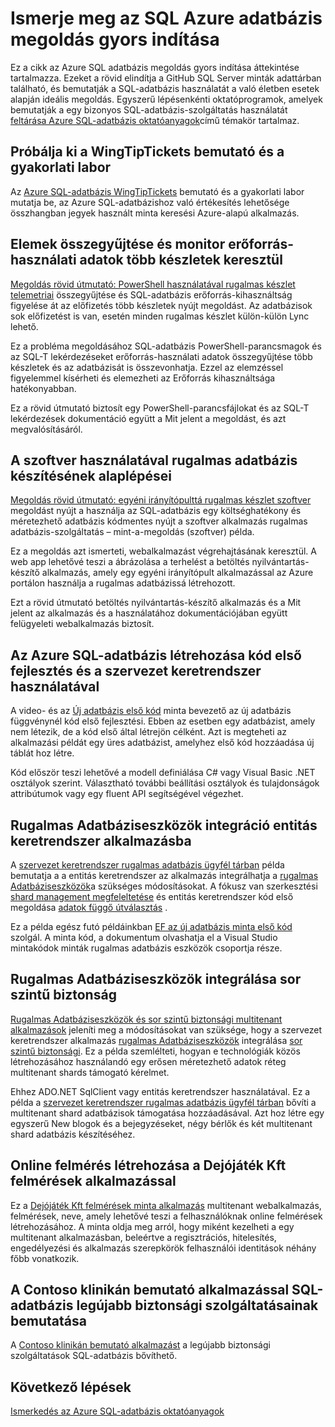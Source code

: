 <properties
   pageTitle="Az SQL Azure adatbázis megoldás gyors indítása |} Microsoft Azure"
   description="További tudnivalók: Azure SQL-adatbázis megoldások"
   services="sql-database"
   documentationCenter=""
   authors="CarlRabeler"
   manager="jhubbard"
   editor=""/>

<tags
   ms.service="sql-database"
   ms.devlang="NA"
   ms.topic="article"
   ms.tgt_pltfrm="NA"
   ms.workload="sqldb-quickstart"
   ms.date="09/06/2016"
   ms.author="carlrab"/>

# <a name="explore-azure-sql-database-solution-quick-starts"></a>Ismerje meg az SQL Azure adatbázis megoldás gyors indítása

Ez a cikk az Azure SQL adatbázis megoldás gyors indítása áttekintése tartalmazza. Ezeket a rövid elindítja a GitHub SQL Server minták adattárban található, és bemutatják a SQL-adatbázis használatát a való életben esetek alapján ideális megoldás. Egyszerű lépésenkénti oktatóprogramok, amelyek bemutatják a egy bizonyos SQL-adatbázis-szolgáltatás használatát [feltárása Azure SQL-adatbázis oktatóanyagok](sql-database-explore-tutorials.md)című témakör tartalmaz.

## <a name="try-the-wingtiptickets-demo-and-hands-on-lab"></a>Próbálja ki a WingTipTickets bemutató és a gyakorlati labor

Az [Azure SQL-adatbázis WingTipTickets](https://github.com/microsoft/wingtiptickets) bemutató és a gyakorlati labor mutatja be, az Azure SQL-adatbázishoz való értékesítés lehetősége összhangban jegyek használt minta keresési Azure-alapú alkalmazás.


## <a name="collect-and-monitor-resource-usage-data-across-multiple-pools"></a>Elemek összegyűjtése és monitor erőforrás-használati adatok több készletek keresztül

[Megoldás rövid útmutató: PowerShell használatával rugalmas készlet telemetriai](https://github.com/Microsoft/sql-server-samples/tree/master/samples/manage/azure-sql-db-elastic-pools) összegyűjtése és SQL-adatbázis erőforrás-kihasználtság figyelése át az előfizetés több készletek nyújt megoldást. Az adatbázisok sok előfizetést is van, esetén minden rugalmas készlet külön-külön Lync lehető.

Ez a probléma megoldásához SQL-adatbázis PowerShell-parancsmagok és az SQL-T lekérdezéseket erőforrás-használati adatok összegyűjtése több készletek és az adatbázisát is összevonhatja. Ezzel az elemzéssel figyelemmel kísérheti és elemezheti az Erőforrás kihasználtsága hatékonyabban.

Ez a rövid útmutató biztosít egy PowerShell-parancsfájlokat és az SQL-T lekérdezések dokumentáció együtt a Mit jelent a megoldást, és azt megvalósításáról.

## <a name="get-started-with-elastic-database-in-an-saas-scenario"></a>A szoftver használatával rugalmas adatbázis készítésének alaplépései

 [Megoldás rövid útmutató: egyéni irányítópulttá rugalmas készlet szoftver](https://github.com/Microsoft/sql-server-samples/tree/master/samples/manage/azure-sql-db-elastic-pools-custom-dashboard) megoldást nyújt a használja az SQL-adatbázis egy költséghatékony és méretezhető adatbázis kódmentes nyújt a szoftver alkalmazás rugalmas adatbázis-szolgáltatás – mint-a-megoldás (szoftver) példa.

Ez a megoldás azt ismerteti, webalkalmazást végrehajtásának keresztül. A web app lehetővé teszi a ábrázolása a terhelést a betöltés nyilvántartás-készítő alkalmazás, amely egy egyéni irányítópult alkalmazással az Azure portálon használja a rugalmas adatbázissá létrehozott.

Ezt a rövid útmutató betöltés nyilvántartás-készítő alkalmazás és a Mit jelent az alkalmazás és a használatához dokumentációjában együtt felügyeleti webalkalmazás biztosít.

## <a name="create-an-azure-sql-database-by-using-code-first-development-and-the-entity-framework"></a>Az Azure SQL-adatbázis létrehozása kód első fejlesztés és a szervezet keretrendszer használatával

A video- és az [Új adatbázis első kód](https://msdn.microsoft.com/data/jj193542.aspx) minta bevezető az új adatbázis függvénynél kód első fejlesztési. Ebben az esetben egy adatbázist, amely nem létezik, de a kód első által létrejön célként. Azt is megteheti az alkalmazási példát egy üres adatbázist, amelyhez első kód hozzáadása új táblát hoz létre.

Kód először teszi lehetővé a modell definiálása C# vagy Visual Basic .NET osztályok szerint. Választható további beállítási osztályok és tulajdonságok attribútumok vagy egy fluent API segítségével végezhet.

## <a name="integrate-elastic-database-tools-into-an-entity-framework-application"></a>Rugalmas Adatbáziseszközök integráció entitás keretrendszer alkalmazásba

A [szervezet keretrendszer rugalmas adatbázis ügyfél tárban](sql-database-elastic-scale-use-entity-framework-applications-visual-studio.md) példa bemutatja a a entitás keretrendszer az alkalmazás integrálhatja a [rugalmas Adatbáziseszközök](sql-database-elastic-scale-get-started.md)a szükséges módosításokat. A fókusz van szerkesztési [shard management megfeleltetése](sql-database-elastic-scale-shard-map-management.md) és entitás keretrendszer kód első megoldása [adatok függő útválasztás](sql-database-elastic-scale-data-dependent-routing.md) .

Ez a példa egész futó példáinkban [EF az új adatbázis minta első kód](http://msdn.microsoft.com/data/jj193542.aspx) szolgál. A minta kód, a dokumentum olvashatja el a Visual Studio mintakódok minták rugalmas adatbázis eszközök csoportja része.

## <a name="integrate-elastic-database-tools-with-row-level-security"></a>Rugalmas Adatbáziseszközök integrálása sor szintű biztonság

[Rugalmas Adatbáziseszközök és sor szintű biztonsági multitenant alkalmazások](sql-database-elastic-tools-multi-tenant-row-level-security.md) jeleníti meg a módosításokat van szüksége, hogy a szervezet keretrendszer alkalmazás [rugalmas Adatbáziseszközök](sql-database-elastic-scale-get-started.md) integrálása [sor szintű biztonsági](https://msdn.microsoft.com/library/dn765131). Ez a példa szemlélteti, hogyan e technológiák közös létrehozásához használandó egy erősen méretezhető adatok réteg multitenant shards támogató kérelmet.

Ehhez ADO.NET SqlClient vagy entitás keretrendszer használatával. Ez a példa a [szervezet keretrendszer rugalmas adatbázis ügyfél tárban](sql-database-elastic-scale-use-entity-framework-applications-visual-studio.md) bővíti a multitenant shard adatbázisok támogatása hozzáadásával.
Azt hoz létre egy egyszerű New blogok és a bejegyzéseket, négy bérlők és két multitenant shard adatbázis készítéséhez.

## <a name="create-online-surveys-with-the-tailspin-surveys-application"></a>Online felmérés létrehozása a Dejójáték Kft felmérések alkalmazással

Ez a [Dejójáték Kft felmérések minta alkalmazás](https://github.com/Azure-Samples/guidance-identity-management-for-multitenant-apps/blob/master/docs/running-the-app.md) multitenant webalkalmazás, felmérések, neve, amely lehetővé teszi a felhasználóknak online felmérések létrehozásához. A minta oldja meg arról, hogy miként kezelheti a egy multitenant alkalmazásban, beleértve a regisztrációs, hitelesítés, engedélyezési és alkalmazás szerepkörök felhasználói identitások néhány főbb vonatkozik.

## <a name="learn-about-the-latest-security-features-of-sql-database-with-the-contoso-clinic-demo-application"></a>A Contoso klinikán bemutató alkalmazással SQL-adatbázis legújabb biztonsági szolgáltatásainak bemutatása

A [Contoso klinikán bemutató alkalmazást](https://github.com/Microsoft/azure-sql-security-sample) a legújabb biztonsági szolgáltatások SQL-adatbázis bővíthető.

## <a name="next-steps"></a>Következő lépések

[Ismerkedés az Azure SQL-adatbázis oktatóanyagok](sql-database-explore-tutorials.md)
